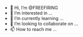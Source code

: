 - 👋 Hi, I’m @FREEFIRING
- 👀 I’m interested in ...
- 🌱 I’m currently learning ...
- 💞️ I’m looking to collaborate on ...
- 📫 How to reach me ...

<!---
FREEFIRING/FREEFIRING is a ✨ special ✨ repository because its `README.md` (this file) appears on your GitHub profile.
You can click the Preview link to take a look at your changes.
--->
